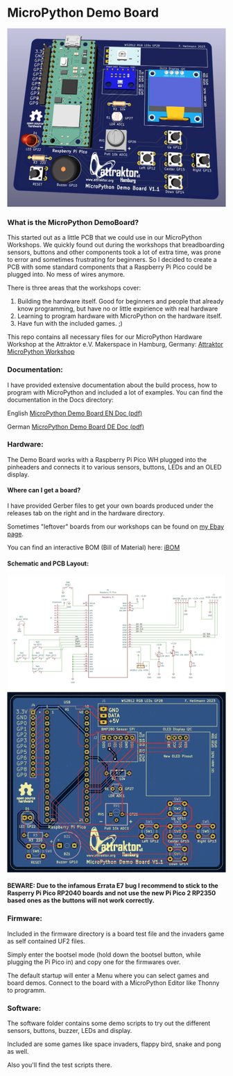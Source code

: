 # MicroPython Demo Board

<img width="640px" src="./Hardware/MicroPython_DemoBoard_V1.1_3D.jpg" alt="DemoBoard 3D" />

### What is the MicroPython DemoBoard?
This started out as a little PCB that we could use in our MicroPython Workshops. We quickly found out during the workshops that 
breadboarding sensors, buttons and other components took a lot of extra time, was prone to error and sometimes frustrating for beginners.
So I decided to create a PCB with some standard components that a Raspberry Pi Pico could be plugged into. No mess of wires anymore.

There is three areas that the workshops cover:

1. Building the hardware itself. Good for beginners and people that already know programming, but have no or little expirience with real hardware
2. Learning to program hardware with MicroPython on the hardware itself.
3. Have fun with the included games. ;)

This repo contains all necessary files for our MicroPython Hardware Workshop at the Attraktor e.V. Makerspace in Hamburg, Germany: 
<a href="https://wiki.attraktor.org/Micropython_Kurs_2023"> Attraktor MicroPython Workshop </a>

### Documentation:
I have provided extensive documentation about the build process, how to program with MicroPython and included a lot of examples.
You can find the documentation in the Docs directory:

English <a href="./Docs/MicroPython_Demoboard_V1.1_EN.pdf" target="_blank"> MicroPython Demo Board EN Doc (pdf) </a>

German  <a href="./Docs/MicroPython_Demoboard_V1.1_DE.pdf" target="_blank"> MicroPython Demo Board DE Doc (pdf) </a>

### Hardware:
The Demo Board works with a Raspberry Pi Pico WH plugged into the pinheaders and connects it to various sensors, buttons, LEDs and an OLED display.

#### Where can I get a board?
I have provided Gerber files to get your own boards produced under the releases tab on the right and in the hardware directory.

Sometimes "leftover" boards from our workshops can be found on <a href="https://www.ebay.de/usr/hellmann42" target="_blank"> my Ebay page</a>.

You can find an interactive BOM (Bill of Material) here: <a href="https://raw.githack.com/sandman72/micropython_demoboard/main/Hardware/MicroPython_DemoBoard_V1.1_iBOM.html" target="_blank"> iBOM </a>

#### Schematic and PCB Layout:
<img width="640px" src="./Hardware/MicroPython_DemoBoard_V1.1_Schematic.jpg" alt="DemoBoard Schematic" />
<img width="640px" src="./Hardware/MicroPython_DemoBoard_V1.1.jpg" alt="DemoBoard PCB" />

#### BEWARE: Due to the infamous Errata E7 bug I recommend to stick to the Rasperry Pi Pico RP2040 boards and not use the new Pi Pico 2 RP2350 based ones as the buttons will not work correctly.

### Firmware:
Included in the firmware directory is a board test file and the invaders game as self contained UF2 files.

Simply enter the bootsel mode (hold down the bootsel button, while plugging the Pi Pico in) and copy one for the firmwares over.

The default startup will enter a Menu where you can select games and board demos. Connect to the board with a MicroPython Editor like Thonny to programm.

### Software:
The software folder contains some demo scripts to try out the different sensors, buttons, buzzer, LEDs and display.

Included are some games like space invaders, flappy bird, snake and pong as well.

Also you'll find the test scripts there.

